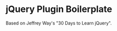 jQuery Plugin Boilerplate
=========================

Based on Jeffrey Way's "30 Days to Learn jQuery".

